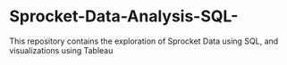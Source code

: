 # Sprocket-Data-Analysis-SQL-
This repository contains the exploration of Sprocket Data using SQL, and visualizations using Tableau
